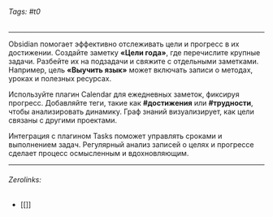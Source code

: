 ###### Tags:  #t0
___
Obsidian помогает эффективно отслеживать цели и прогресс в их достижении. Создайте заметку **«Цели года»**, где перечислите крупные задачи. Разбейте их на подзадачи и свяжите с отдельными заметками. Например, цель **«Выучить язык»** может включать записи о методах, уроках и полезных ресурсах.

Используйте плагин Calendar для ежедневных заметок, фиксируя прогресс. Добавляйте теги, такие как **#достижения** или **#трудности**, чтобы анализировать динамику. Граф знаний визуализирует, как цели связаны с другими проектами.

Интеграция с плагином Tasks поможет управлять сроками и выполнением задач. Регулярный анализ записей о целях и прогрессе сделает процесс осмысленным и вдохновляющим.
___
###### Zerolinks: 
- [[]]